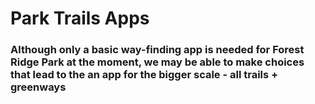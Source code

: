 # Park Trails Apps

### Although only a basic way-finding app is needed for Forest Ridge Park at the moment, we may be able to make choices that lead to the an app for the bigger scale - all trails + greenways

